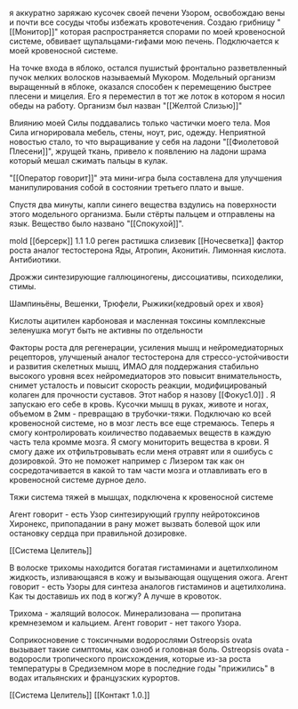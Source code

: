 я аккуратно заряжаю кусочек своей печени Узором, освобождаю вены и почти все сосуды чтобы избежать кровотечения. Создаю грибницу "[[Монитор]]" которая распространяется спорами по моей кровеносной системе, обвивает щупальцами-гифами мою печень. Подключается к моей кровеносной системе.

На точке входа в яблоко, остался пушистый фронтально разветвленный пучок мелких волосков называемый Мукором. Модельный организм выращенный в яблоке, оказался способен к перемещению быстрее плесени и мицелия. Его я переместил в тот же лоток в котором я носил обеды на работу. Организм был назван "[[Желтой Слизью]]"

Влиянию моей Силы поддавались только частички моего тела. Моя Сила игнорировала мебель, стены, ноут, рис, одежду. Неприятной новостью стало, то что выращивание у себя на ладони "[[Фиолетовой Плесени]]", жрущей ткань, привело к появлению на ладони шрама который мешал сжимать пальцы в кулак. 

"[[Оператор говорит]]" эта мини-игра была составлена для улучшения манипулирования собой в состоянии третьего плато и выше.

Спустя два минуты, капли синего вещества вздулись на поверхности этого модельного организма. Были стёрты пальцем и отправлены на язык. Вещество было названо "[[Спокухой]]".

mold
[[берсерк]] 1.1 1.0
реген
растишка
слизевик 
[[Ночесветка]]
фактор роста
аналог тестостерона
 Яды, Атропин, Аконити́н. Лимонная кислота. Антибиотики. 
 
 Дрожжи синтезирующие галлюциногены, диссоциативы, психоделики, стимы. 
 
 Шампиньёны, Вешенки, Трюфели, Рыжики{кедровый орех и хвоя}

Кислоты ацитилен карбоновая и масленная токсины комплексные зеленушка могут быть не активны по отдельности

Факторы роста для регенерации, усиления мышц и нейромедиаторных рецепторов, улучшеный аналог тестостерона для стрессо-устойчивости и развития скелетных мышц, ИМАО для поддержания стабильно высокого уровня всех нейромедиаторов это повысит внимательность, снимет усталость и повысит скорость реакции, модифицированый колаген для прочности суставов.
Этот набор я назову [[Фокус1.0]] . Я запускаю его себе в кровь. Кусочки мышц в руках, животе и ногах, объемом в 2мм - превращаю в трубочки-тяжи. Подключаю ко всей кровеносной системе, но в мозг лесть все еще стремаюсь.
Теперь я смогу контролировать коиличество подаваемых веществ в каждую часть тела кромме мозга. Я смогу мониторить вещества в крови. Я смогу даже их отфильтровывать если меня отравят или я ошибусь с дозировкой. Это не поможет например с Лизером так как он сосредотачивается в какой то там части мозга и отлавливать его в кровеносной системе дурное дело.

Тяжи
система тяжей в мышцах, подключена к кровеносной системе

Агент говорит - есть Узор синтезирующий группу нейротоксинов Хиронекс, припопадании в рану может вызвать болевой щок или остановку сердца при правильной дозировке.

[[Система Целитель]]

В волоске трихомы находится богатая гистаминами и ацетилхолином жидкость, изливающаяся в кожу и вызывающая ощущения ожога. Агент говорит - есть Узоры для синтеза аналогов гистаминов и ацетилхолина.
Как ты доставишь их под в когжу? А лучше в кровоток.

Трихома - жалящий волосок.  Минерализована — пропитана кремнеземом и кальцием. Агент говорит - нет такого Узора.

Соприкосновение с токсичными водорослями Ostreopsis ovata вызывает такие симптомы, как озноб и головная боль. Ostreopsis ovata - водоросли тропического происхождения, которые из-за роста температуры в Средиземном море в последние годы "прижились" в водах итальянских и французских курортов.

[[Система Целитель]]
[[Контакт 1.0.]]